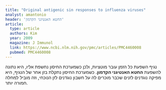 ```yaml
---
title: "Original antigenic sin responses to influenza viruses"
analyst: amantonio
header: 'החטא האנטיגני הקדמון'
article:
  type: article
  authors: Kim
  year: 2009
  magazine: J Immunol
  link: https://www.ncbi.nlm.nih.gov/pmc/articles/PMC4460008
  pubmed: PMC4460008
---
```


נגיף השפעת כל הזמן עובר מוטציות, ולכן כשמערכת החיסון נחשפת אליו, היא נתונה להשפעת **החטא האנטיגני הקדמון**. כשמערכת החיסון נתקלת בזן אחר של הנגיף, היא מפיקה נוגדנים לזנים שכבר מוכרים לה על חשבון נוגדנים לזן הנוכחי, וזה מוביל למחלה חמורה יותר.
